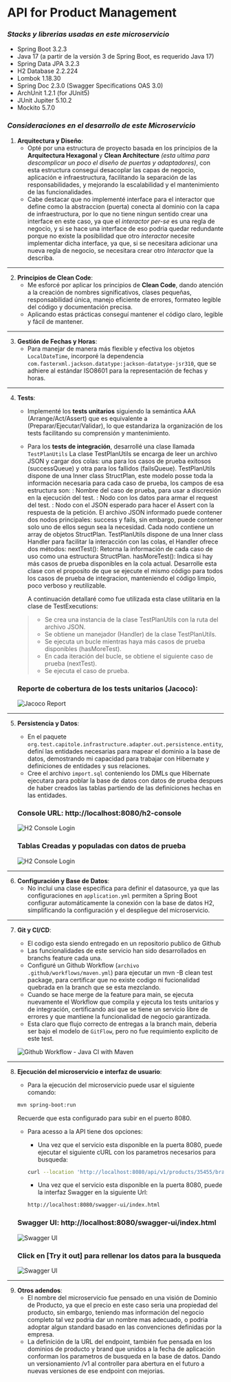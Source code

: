 # API for Product Management

### *Stacks y librerias usadas en este microservicio*
- Spring Boot 3.2.3
- Java 17 (a partir de la versión 3 de Spring Boot, es requerido Java 17)
- Spring Data JPA 3.2.3
- H2 Database 2.2.224
- Lombok 1.18.30
- Spring Doc 2.3.0 (Swagger Specifications OAS 3.0)
- ArchUnit 1.2.1 (for JUnit5)
- JUnit Jupiter 5.10.2
- Mockito 5.7.0


### *Consideraciones en el desarrollo de este Microservicio*

1. **Arquitectura y Diseño**:
    - Opté por una estructura de proyecto basada en los principios de la **Arquitectura Hexagonal** y **Clean Architecture** *(esta ultima para descomplicar un poco el diseño de puertas y adaptadores)*, con esta estructura consegui desacoplar las capas de negocio, aplicación e infraestructura, facilitando la separación de las responsabilidades, y mejorando la escalabilidad y el mantenimiento de las funcionalidades.
    - Cabe destacar que no implementé interface para el interactor que define como la abstraccion (puerta) conecta al dominio con la capa de infraestructura, por lo que no tiene ningun sentido crear una interface en este caso, ya que el *interactor* *per-se* es una regla de negocio, y si se hace una interface de eso podria quedar redundante porque no existe la posibilidad que otro *interactor*  necesite implementar dicha interface, ya que, si se necesitara adicionar una nueva regla de negocio, se necesitara crear otro *Interactor* que la describa.
-----
2. **Principios de Clean Code**:
    - Me esforcé por aplicar los principios de **Clean Code**, dando atención a la creación de nombres significativos, clases pequeñas, responsabilidad única, manejo eficiente de errores, formateo legible del código y documentación precisa.
    - Aplicando estas prácticas conseguí mantener el código claro, legible y fácil de mantener.
-----
3. **Gestión de Fechas y Horas**:
    - Para manejar de manera más flexible y efectiva los objetos `LocalDateTime`, incorporé la dependencia `com.fasterxml.jackson.datatype:jackson-datatype-jsr310`, que se adhiere al estándar ISO8601 para la representación de fechas y horas.
-----
4. **Tests**:
    - Implementé los **tests unitarios** siguiendo la semántica AAA (Arrange/Act/Assert) que es equivalente a (Preparar/Ejecutar/Validar), lo que estandariza la organización de los tests facilitando su comprensión y mantenimiento.
    - Para los **tests de integración**, desarrollé una clase llamada `TestPlanUtils`
      La clase TestPlanUtils se encarga de leer un archivo JSON y cargar dos colas: una para los casos de prueba exitosos (successQueue) y otra para los fallidos (failsQueue).
      TestPlanUtils dispone de una Inner class StructPlan, este modelo posse toda la información necesaria para cada caso de prueba, los campos de esa estructura son:
      <testName>: Nombre del caso de prueba, para usar a discresión en la ejecución del test.
      <request>: Nodo con los datos para armar el request del test.
      <response>: Nodo con el JSON esperado para hacer el Assert con la respuesta de la petición.
      El archivo JSON informado puede contener dos nodos principales: success y fails, sin embargo, puede contener solo uno de ellos segun sea la necesidad. Cada nodo contiene un array de objetos StructPlan.
      TestPlanUtils dispone de una Inner class Handler para facilitar la interacción con las colas, el Handler ofrece dos métodos:
      nextTest(): Retorna la información de cada caso de uso como una estructura StructPlan.
      hasMoreTest(): Indica si hay más casos de prueba disponibles en la cola actual.
      Desarrolle esta clase con el proposito de que se ejecute el mismo código para todos los casos de prueba de integracion, manteniendo el código limpio, poco verboso y reutilizable.

      A continuación detallaré como fue utilizada esta clase utilitaria en la clase de TestExecutions:
    >- Se crea una instancia de la clase TestPlanUtils con la ruta del archivo JSON.
    >- Se obtiene un manejador (Handler) de la clase TestPlanUtils.
    >- Se ejecuta un bucle mientras haya más casos de prueba disponibles (hasMoreTest).
    >- En cada iteración del bucle, se obtiene el siguiente caso de prueba (nextTest).
    >- Se ejecuta el caso de prueba.

   ### Reporte de **cobertura** de los tests unitarios (Jacoco):
    ![Jacoco Report](./img/testcoveragejacoco.png)

-----

5. **Persistencia y Datos**:
    - En el paquete `org.test.capitole.infrastructure.adapter.out.persistence.entity`, definí las entidades necesarias para mapear el dominio a la base de datos, demostrando mi capacidad para trabajar con Hibernate y definiciones de entidades y sus relaciones.
    - Cree el archivo `import.sql` conteniendo los DMLs que Hibernate ejecutara para poblar la base de datos con datos de prueba despues de haber creados las tablas partiendo de las definiciones hechas en las entidades.

   ### Console URL: http://localhost:8080/h2-console
   ![H2 Console Login](./img/h2consolelogin.png)
   ### Tablas Creadas y populadas con datos de prueba
   ![H2 Console Login](./img/h2consolemain.png)

-----

6. **Configuración y Base de Datos**:
    - No incluí una clase específica para definir el datasource, ya que las configuraciones en `application.yml` permiten a Spring Boot configurar automáticamente la conexión con la base de datos H2, simplificando la configuración y el despliegue del microservicio.
-----

7. **Git y CI/CD**:
    - El codigo esta siendo entregado en un repositorio publico de Github
    - Las funcionalidades de este servicio han sido desarrollados en branchs feature cada una.
    - Configuré un Github Workflow (`archivo .github/workflows/maven.yml`) para ejecutar un mvn -B clean test package, para certificar que no existe codigo ni fucionalidad quebrada en la branch que se esta mezclando.
    - Cuando se hace merge de la feature para main, se ejecuta nuevamente el Workflow que compila y ejecuta los tests unitarios y de integración, certificando asi que se tiene un servicio libre de errores y que mantiene la funcionalidad de negocio garantizada.
    - Esta claro que flujo correcto de entregas a la branch main, deberia ser bajo el modelo de `GitFlow`, pero no fue requimiento explicito de este test.





   ![Github Workflow - Java CI with Maven](./img/workflow.png)

-----

8. **Ejecución del microservicio e interfaz de usuario**:
   - Para la ejecución del microservicio puede usar el siguiente comando:
   
   ```bash
   mvn spring-boot:run
   ```
   Recuerde que esta configurado para subir en el puerto 8080.

	- Para acesso a la API tiene dos opciones:
		- Una vez que el servicio esta disponible en la puerta 8080, puede ejecutar el siguiente cURL con los parametros necesarios para busqueda:
		
	  ```bash
      curl --location 'http://localhost:8080/api/v1/products/35455/brand/1/price-to-apply?effectiveDate=2020-06-14%2010%3A00%3A00' --header 'accept: application/json'
      ```
		- Una vez que el servicio esta disponible en la puerta 8080, puede la interfaz Swagger en la siguiente Url:
		
	  ```bash
      http://localhost:8080/swagger-ui/index.html
      ```
   ### Swagger UI: http://localhost:8080/swagger-ui/index.html
   ![Swagger UI](./img/swaggerscreen1.png)
   ### Click en [Try it out] para rellenar los datos para la busqueda
   ![Swagger UI](./img/swaggerscreen2.png)


-----

9. **Otros adendos**:
    - El nombre del microservicio fue pensado en una visión de Dominio de Producto, ya que el precio en este caso seria una propiedad del producto, sin embargo, teniendo mas información del negocio completo tal vez podria dar un nombre mas adecuado, o podria adoptar algun standard basado en las convenciones definidas por la empresa.
    - La definición de la URL del endpoint, también fue pensada en los dominios de producto y brand que unidos a la fecha de aplicación conforman los parametros de busqueda en la base de datos. Dando un versionamiento /v1 al controller para abertura en el futuro a nuevas versiones de ese endpoint con mejorias.